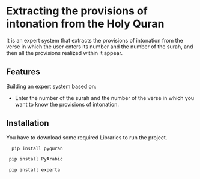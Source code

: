 
# Extracting the provisions of intonation from the Holy Quran

It is an expert system that extracts the provisions of intonation from the verse in which the user enters its number and the number of the surah, and then all the provisions realized within it appear.

## Features
Building an expert system based on:
- Enter the number of the surah and the number of the verse in which you want to know the provisions of intonation.

## Installation

You have to download some required Libraries to run the project.

```bash
  pip install pyquran
```
 ```bash
  pip install PyArabic
```   
 ```bash
  pip install experta
``` 
